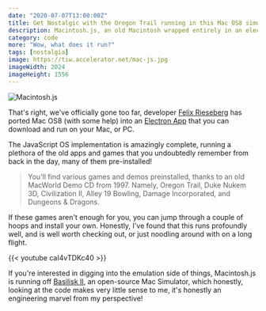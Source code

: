 ```yaml
---
date: "2020-07-07T13:00:00Z"
title: Get Nostalgic with the Oregon Trail running in this Mac OS8 simulation
description: Macintosh.js, an old Macintosh wrapped entirely in an electron app.
category: code
more: "Wow, what does it run?"
tags: [nostalgia]
image: https://tiw.accelerator.net/mac-js.jpg
imageWidth: 2024
imageHeight: 1556
---
```


![Macintosh.js](<https://tiw.accelerator.net/mac-js.jpg;resize(450,400,fit)/quantize(20)/quality(20).png>)

That's right, we've officially gone too far, developer [Felix Rieseberg](https://github.com/felixrieseberg) has ported Mac OS8 (with some help) into an [Electron App](https://github.com/felixrieseberg/macintosh.js) that you can download and run on your Mac, or PC.

<!--more-->

The JavaScript OS implementation is amazingly complete, running a plethora of the old apps and games that you undoubtedly remember from back in the day, many of them pre-installed!

> You'll find various games and demos preinstalled, thanks to an old MacWorld Demo CD from 1997. Namely, Oregon Trail, Duke Nukem 3D, Civilization II, Alley 19 Bowling, Damage Incorporated, and Dungeons & Dragons.

If these games aren't enough for you, you can jump through a couple of hoops and install your own. Honestly, I've found that this runs profoundly well, and is well worth checking out, or just noodling around with on a long flight.

{{< youtube caI4vTDKc40 >}}

If you're interested in digging into the emulation side of things, Macintosh.js is running off [Basilisk II](http://basilisk.cebix.net/), an open-source Mac Simulator, which honestly, looking at the code makes very little sense to me, it's honestly an engineering marvel from my perspective!
